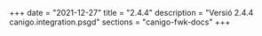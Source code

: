 +++
date        = "2021-12-27"
title       = "2.4.4"
description = "Versió 2.4.4 canigo.integration.psgd"
sections    = "canigo-fwk-docs"
+++